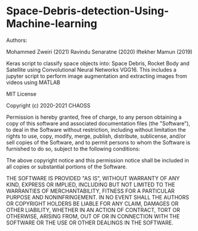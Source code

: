 # Space-Debris-detection-Using-Machine-learning

Authors:

Mohammed Zweiri (2021)
Ravindu Senaratne (2020)
Iftekher Mamun (2019)

Keras script to classify space objects into: Space Debris, Rocket Body and Satellite using Convolutional Neural Networks VGG16. This includes a jupyter script to perform image augmentation
and extracting images from videos using MATLAB

MIT License

Copyright (c) 2020-2021 CHAOSS

Permission is hereby granted, free of charge, to any person obtaining a copy
of this software and associated documentation files (the "Software"), to deal
in the Software without restriction, including without limitation the rights
to use, copy, modify, merge, publish, distribute, sublicense, and/or sell
copies of the Software, and to permit persons to whom the Software is
furnished to do so, subject to the following conditions:

The above copyright notice and this permission notice shall be included in all
copies or substantial portions of the Software.

THE SOFTWARE IS PROVIDED "AS IS", WITHOUT WARRANTY OF ANY KIND, EXPRESS OR
IMPLIED, INCLUDING BUT NOT LIMITED TO THE WARRANTIES OF MERCHANTABILITY,
FITNESS FOR A PARTICULAR PURPOSE AND NONINFRINGEMENT. IN NO EVENT SHALL THE
AUTHORS OR COPYRIGHT HOLDERS BE LIABLE FOR ANY CLAIM, DAMAGES OR OTHER
LIABILITY, WHETHER IN AN ACTION OF CONTRACT, TORT OR OTHERWISE, ARISING FROM,
OUT OF OR IN CONNECTION WITH THE SOFTWARE OR THE USE OR OTHER DEALINGS IN THE
SOFTWARE.
